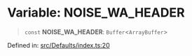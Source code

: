 # Variable: NOISE\_WA\_HEADER

> `const` **NOISE\_WA\_HEADER**: `Buffer`\<`ArrayBuffer`\>

Defined in: [src/Defaults/index.ts:20](https://github.com/Fokusdotid/bail/blob/c004679536d41fcf32da31cecf70d3991dfa31b5/src/Defaults/index.ts#L20)
